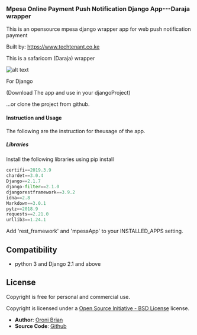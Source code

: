 ### Mpesa Online Payment Push Notification Django App---Daraja wrapper


This is an opensource mpesa django wrapper app for web push notification payment

Built by: https://www.techtenant.co.ke

This is a safaricom (Daraja) wrapper

![alt text][logo]

[logo]: https://developer.safaricom.co.ke/sites/all/themes/apigee_responsive_custom/logo.png "Logo Title Text 2"

For Django 

(Download The app and use in your djangoProject)


...or clone the project from github.



#### Instruction and Usage
The following are the instruction for theusage of the app.

##### Libraries

Install the following libraries using pip install 


```python
certifi==2019.3.9
chardet==3.0.4
Django==2.1.7
django-filter==2.1.0
djangorestframework==3.9.2
idna==2.8
Markdown==3.0.1
pytz==2018.9
requests==2.21.0
urllib3==1.24.1


```
Add 'rest_framework' and 'mpesaApp' to your INSTALLED_APPS setting.










## Compatibility

* python 3 and Django 2.1 and above


## License

Copyright is free for personal and commercial use. 

Copyright is licensed under a [Open Source Initiative - BSD License][] license.




* **Author**: [Oroni Brian][]
* **Source Code**: [Github][]

	
[Oroni Brian]: https://github.com/oronibrian
[Github]: https://github.com/oronibrian
[Open Source Initiative - BSD License]: http://opensource.org/licenses/bsd-license.php
